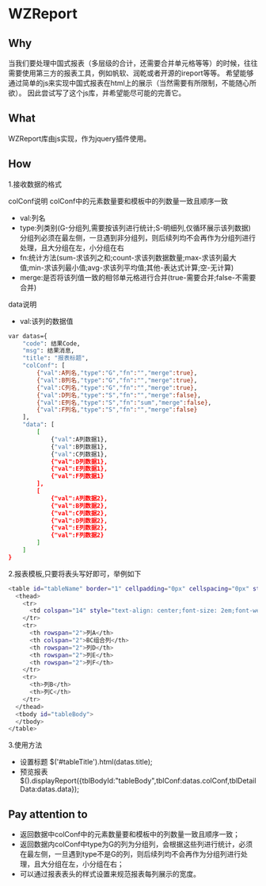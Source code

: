 # WZReport
## Why
当我们要处理中国式报表（多层级的合计，还需要合并单元格等等）的时候，往往需要使用第三方的报表工具，例如帆软、润乾或者开源的ireport等等。
希望能够通过简单的js来实现中国式报表在html上的展示（当然需要有所限制，不能随心所欲）。
因此尝试写了这个js库，并希望能尽可能的完善它。

## What
WZReport库由js实现，作为jquery插件使用。

## How
1.接收数据的格式

colConf说明
colConf中的元素数量要和模板中的列数量一致且顺序一致
* val:列名
* type:列类别(G-分组列,需要按该列进行统计;S-明细列,仅循环展示该列数据)
       分组列必须在最左侧，一旦遇到非分组列，则后续列均不会再作为分组列进行处理，且大分组在左，小分组在右
* fn:统计方法(sum-求该列之和;count-求该列数据数量;max-求该列最大值;min-求该列最小值;avg-求该列平均值;其他-表达式计算;空-无计算)
* merge:是否将该列值一致的相邻单元格进行合并(true-需要合并;false-不需要合并)

data说明
* val:该列的数据值
    
```bash
var datas={
    "code": 结果Code,
    "msg": 结果消息,
    "title": "报表标题",
    "colConf": [
        {"val":A列名,"type":"G","fn":"","merge":true},
        {"val":B列名,"type":"G","fn":"","merge":true},
        {"val":C列名,"type":"G","fn":"","merge":true},
        {"val":D列名,"type":"S","fn":"","merge":false},
        {"val":E列名,"type":"S","fn":"sum","merge":false},
        {"val":F列名,"type":"S","fn":"","merge":false}
    ],
    "data": [
        [
            {"val":A列数据1},
            {"val":B列数据1},
            {"val":C列数据1},
            {"val":D列数据1},
            {"val":E列数据1},
            {"val":F列数据1}
        ],
        [
            {"val":A列数据2},
            {"val":B列数据2},
            {"val":C列数据2},
            {"val":D列数据2},
            {"val":E列数据2},
            {"val":F列数据2}
        ]
    ]
}
```
2.报表模板,只要将表头写好即可，举例如下
```bash
<table id="tableName" border="1" cellpadding="0px" cellspacing="0px" style="text-align: center;padding: 0px;margin: 0px;border-color: #000;border-width: 1px;">
  <thead>
    <tr>
      <td colspan="14" style="text-align: center;font-size: 2em;font-weight: bolder;" id="tableTitle"></td>
    </tr>
    <tr>
      <th rowspan="2">列A</th>
      <th colspan="2">BC组合列</th>
      <th rowspan="2">列D</th>
      <th rowspan="2">列E</th>
      <th rowspan="2">列F</th>
    </tr>
    <tr>
      <th>列B</th>
      <th>列C</th>
    </tr>
  </thead>
  <tbody id="tableBody">
  </tbody>
</table>
```
3.使用方法
* 设置标题 $('#tableTitle').html(datas.title);
* 预览报表 $().displayReport({tblBodyId:"tableBody",tblConf:datas.colConf,tblDetailData:datas.data});

## Pay attention to
* 返回数据中colConf中的元素数量要和模板中的列数量一致且顺序一致；
* 返回数据内colConf中type为G的列为分组列，会根据这些列进行统计，必须在最左侧，一旦遇到type不是G的列，则后续列均不会再作为分组列进行处理，且大分组在左，小分组在右；
* 可以通过报表表头的样式设置来规范报表每列展示的宽度。
